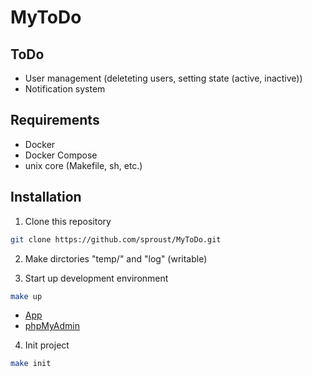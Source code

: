 # MyToDo

## ToDo

- User management (deleteting users, setting state (active, inactive))
- Notification system

## Requirements

- Docker
- Docker Compose
- unix core (Makefile, sh, etc.)

## Installation

1. Clone this repository

```bash
git clone https://github.com/sproust/MyToDo.git
```

2. Make dirctories "temp/" and "log" (writable)
 
3. Start up development environment

```bash
make up
```

- [App](http://localhost/)
- [phpMyAdmin](http://localhost:10000/)

4. Init project

```bash
make init
```